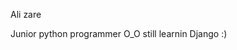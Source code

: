 Ali zare

Junior python programmer O_O
still learnin Django :)

<!---
Alizare0017/Alizare0017 is a ✨ special ✨ repository because its `README.md` (this file) appears on your GitHub profile.
You can click the Preview link to take a look at your changes.
--->
